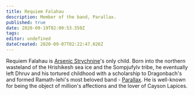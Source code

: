 ```yaml
---
title: Requiem Falahau
description: Member of the band, Parallax.
published: true
date: 2020-09-19T02:09:53.550Z
tags: 
editor: undefined
dateCreated: 2020-09-07T02:22:47.026Z
---
```


Requiem Falahau is [Arsenic Strychnine](/characters/arsenic-strychnine "wikilink")'s only child. Born into the northern wasteland of the Hrishikesh sea ice and the Sompjufylv tribe, he eventually left Dhruv and his tortured childhood with a scholarship to Dragonbach's and formed Ramath-lehi's most beloved band - [Parallax](/entertainment/parallax "wikilink"). He is well-known for being the object of million's affections and the lover of Cayson Lapices.